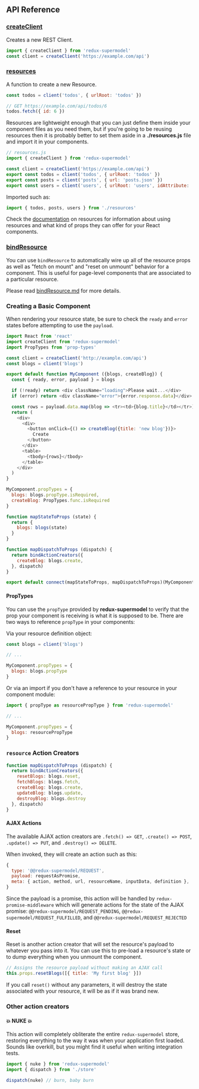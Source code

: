 ## API Reference

### [createClient](createClient.md)

Creates a new REST Client.

```js
import { createClient } from 'redux-supermodel'
const client = createClient('https://example.com/api')
```

### [resources](resources.md)

A function to create a new Resource.

```js
const todos = client('todos', { urlRoot: 'todos' })

// GET https://example.com/api/todos/6
todos.fetch({ id: 6 })
```

Resources are lightweight enough that you can just define them inside your component files as you need them, but if you're going to be reusing resources then it is probably better to set them aside in a **./resources.js** file and import it in your components.

```js
// resources.js
import { createClient } from 'redux-supermodel'

const client = createClient('https://example.com/api')
export const todos = client('todos', { urlRoot: 'todos' })
export const posts = client('posts', { url: 'posts.json' })
export const users = client('users', { urlRoot: 'users', idAttribute: 'userId' })
```

Imported such as:

```js
import { todos, posts, users } from './resources'
```

Check the [documentation](resources.md) on resources for information about using resources and what kind of props they can offer for your React components.

### [bindResource](docs/bindResource.md)

You can use `bindResource` to automatically wire up all of the resource props as well as "fetch on mount" and "reset on unmount" behavior for a component. This is useful for page-level components that are associated to a particular resource.

Please read [bindResource.md](docs/bindResource.md) for more details.

### Creating a Basic Component

When rendering your resource state, be sure to check the `ready` and `error` states before attempting to use the `payload`.

```js
import React from 'react'
import createClient from 'redux-supermodel'
import PropTypes from 'prop-types'

const client = createClient('http://example.com/api')
const blogs = client('blogs')

export default function MyComponent ({blogs, createBlog}) {
  const { ready, error, payload } = blogs

  if (!ready) return <div className="loading">Please wait...</div>
  if (error) return <div className="error">{error.response.data}</div>

  const rows = payload.data.map(blog => <tr><td>{blog.title}</td></tr>)
  return (
    <div>
      <div>
        <button onClick={() => createBlog({title: 'new blog'})}>
          Create
        </button>
      </div>
      <table>
        <tbody>{rows}</tbody>
      </table>
    </div>
  )
}

MyComponent.propTypes = {
  blogs: blogs.propType.isRequired,
  createBlog: PropTypes.func.isRequired
}

function mapStateToProps (state) {
  return {
    blogs: blogs(state)
  }
}

function mapDispatchToProps (dispatch) {
  return bindActionCreators({
    createBlog: blogs.create,
  }, dispatch)
}

export default connect(mapStateToProps, mapDispatchToProps)(MyComponent)
```

#### PropTypes

You can use the `propType` provided by **redux-supermodel** to verify that the prop your component is receiving is what it is supposed to be. There are two ways to reference `propType` in your components:

Via your resource definition object:

```js
const blogs = client('blogs')

// ...

MyComponent.propTypes = {
  blogs: blogs.propType
}
```

Or via an import if you don't have a reference to your resource in your component module:

```js
import { propType as resourcePropType } from 'redux-supermodel'

// ...

MyComponent.propTypes = {
  blogs: resourcePropType
}
```

### `resource` Action Creators

```js
function mapDispatchToProps (dispatch) {
  return bindActionCreators({
    resetBlogs: blogs.reset,
    fetchBlogs: blogs.fetch,
    createBlog: blogs.create,
    updateBlog: blogs.update,
    destroyBlog: blogs.destroy
  }, dispatch)
}
```

#### AJAX Actions

The available AJAX action creators are `.fetch() => GET`, `.create() => POST`, `.update() => PUT`, and `.destroy() => DELETE`.

When invoked, they will create an action such as this:

```js
{
  type: '@@redux-supermodel/REQUEST',
  payload: requestAsPromise,
  meta: { action, method, url, resourceName, inputData, definition },
}
```

Since the payload is a promise, this action will be handled by `redux-promise-middleware` which will generate actions for the state of the AJAX promise: `@@redux-supermodel/REQUEST_PENDING`, `@@redux-supermodel/REQUEST_FULFILLED`, and `@@redux-supermodel/REQUEST_REJECTED`

#### Reset

Reset is another action creator that will set the resource's payload to whatever you pass into it. You can use this to pre-load a resource's state or to dump everything when you unmount the component.

```js
// Assigns the resource payload without making an AJAX call
this.props.resetBlogs([{ title: 'My first blog' }])
```

If you call `reset()` without any parameters, it will destroy the state associated with your resource, it will be as if it was brand new.

### Other action creators

#### :boom: NUKE :boom:

This action will completely obliterate the entire `redux-supermodel` store, restoring everything to the way it was when your application first loaded. Sounds like overkill, but you might find it useful when writing integration tests.

```js
import { nuke } from 'redux-supermodel'
import { dispatch } from './store'

dispatch(nuke) // burn, baby burn
```
